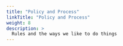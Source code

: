 ```yaml
---
title: "Policy and Process"
linkTitle: "Policy and Process"
weight: 8
description: >
  Rules and the ways we like to do things
---
```

